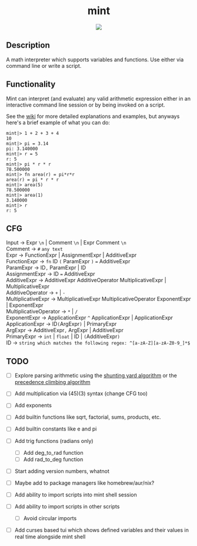 <h1 align="center"> mint </h1>

<p align="center">
    <img src="https://github.com/Eric-McKinney/mint/actions/workflows/build.yml/badge.svg">
</p>

## Description

A math interpreter which supports variables and functions. Use either via command line or write a script.

## Functionality

Mint can interpret (and evaluate) any valid arithmetic expression either in an interactive command line session or by being invoked on a script.

See the [wiki](https://github.com/Eric-McKinney/mint/wiki) for more detailed explanations and examples, but anyways here's a brief example of what you can do:

```
mint|> 1 + 2 + 3 + 4
10
mint|> pi = 3.14
pi: 3.140000
mint|> r = 5
r: 5
mint|> pi * r * r
78.500000
mint|> fn area(r) = pi*r*r
area(r) = pi * r * r
mint|> area(5)
78.500000
mint|> area(1)
3.140000
mint|> r
r: 5
```

## CFG

Input -> Expr `\n` | Comment `\n` | Expr Comment `\n`\
Comment -> `#` `any text`\
Expr -> FunctionExpr | AssignmentExpr | AdditiveExpr\
FunctionExpr -> `fn` ID `(` ParamExpr `)` `=` AdditiveExpr\
ParamExpr -> ID`,` ParamExpr | ID\
AssignmentExpr -> ID `=` AdditiveExpr\
AdditiveExpr -> AdditiveExpr AdditiveOperator MultiplicativeExpr | MultiplicativeExpr\
AdditiveOperator -> `+` | `-`\
MultiplicativeExpr -> MultiplicativeExpr MultiplicativeOperator ExponentExpr | ExponentExpr\
MultiplicativeOperator -> `*` | `/`\
ExponentExpr -> ApplicationExpr `^` ApplicationExpr | ApplicationExpr\
ApplicationExpr -> ID`(`ArgExpr`)` | PrimaryExpr\
ArgExpr -> AdditiveExpr`,` ArgExpr | AdditiveExpr\
PrimaryExpr -> `int` | `float` | ID | `(`AdditiveExpr`)`\
ID -> `string which matches the following regex: ^[a-zA-Z][a-zA-Z0-9_]*$`

## TODO

- [ ] Explore parsing arithmetic using the [shunting yard algorithm](https://www.engr.mun.ca/~theo/Misc/exp_parsing.htm#shunting_yard)
or the [precedence climbing algorithm](https://www.engr.mun.ca/~theo/Misc/exp_parsing.htm#climbing)
- [ ] Add multiplication via (45)(3) syntax (change CFG too)
- [ ] Add exponents
- [ ] Add builtin functions like sqrt, factorial, sums, products, etc.
- [ ] Add builtin constants like e and pi
- [ ] Add trig functions (radians only)
    - [ ] Add deg\_to\_rad function
    - [ ] Add rad\_to\_deg function
- [ ] Start adding version numbers, whatnot
- [ ] Maybe add to package managers like homebrew/aur/nix?
- [ ] Add ability to import scripts into mint shell session
- [ ] Add ability to import scripts in other scripts
    - [ ] Avoid circular imports
- [ ] Add curses based tui which shows defined variables and their values in real time alongside mint shell


